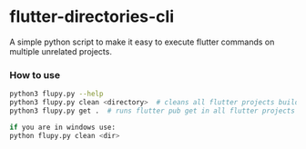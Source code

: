 # flutter-directories-cli
A simple python script to make it easy to execute flutter commands on multiple unrelated projects.


### How to use
```sh 
python3 flupy.py --help
python3 flupy.py clean <directory>  # cleans all flutter projects build directories in <directory.
python3 flupy.py get .  # runs flutter pub get in all flutter projects in under current directory

if you are in windows use:
python flupy.py clean <dir>
```

